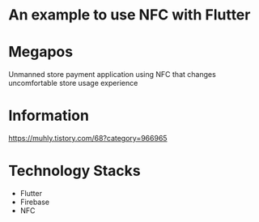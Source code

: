 # An example to use NFC with Flutter

# Megapos
Unmanned store payment application using NFC that changes uncomfortable store usage experience

# Information
https://muhly.tistory.com/68?category=966965

# Technology Stacks
 - Flutter
 - Firebase
 - NFC
